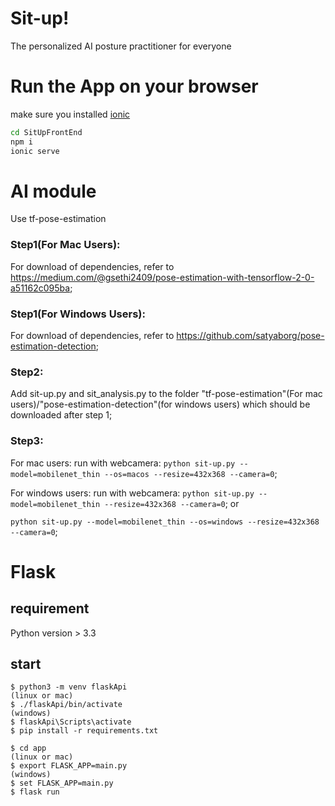 # Sit-up!
The personalized AI posture practitioner for everyone

# Run the App on your browser
make sure you installed [ionic](https://ionicframework.com/docs/intro/cli)
```bash
cd SitUpFrontEnd 
npm i
ionic serve
```

# AI module
Use tf-pose-estimation

### Step1(For Mac Users): 
For download of dependencies, refer to https://medium.com/@gsethi2409/pose-estimation-with-tensorflow-2-0-a51162c095ba;

### Step1(For Windows Users):
For download of dependencies, refer to https://github.com/satyaborg/pose-estimation-detection;

### Step2: 
Add sit-up.py and sit_analysis.py to the folder "tf-pose-estimation"(For mac users)/"pose-estimation-detection"(for windows users) which should be downloaded after step 1;

### Step3: 
For mac users: run with webcamera: ```python sit-up.py --model=mobilenet_thin --os=macos --resize=432x368 --camera=0```;

For windows users: run with webcamera: ```python sit-up.py --model=mobilenet_thin --resize=432x368 --camera=0```; or 

```python sit-up.py --model=mobilenet_thin --os=windows --resize=432x368 --camera=0```;

# Flask
## requirement 
Python version > 3.3

## start
```
$ python3 -m venv flaskApi
(linux or mac)
$ ./flaskApi/bin/activate 
(windows)
$ flaskApi\Scripts\activate
$ pip install -r requirements.txt

$ cd app
(linux or mac)
$ export FLASK_APP=main.py
(windows)
$ set FLASK_APP=main.py
$ flask run


